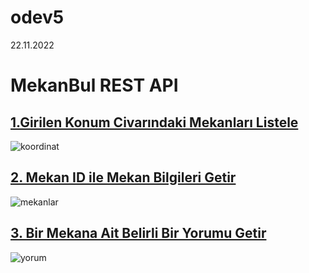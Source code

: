 # odev5
22.11.2022

# MekanBul REST API

## [1.Girilen Konum Civarındaki Mekanları Listele](https://odev5.hakan1296.repl.co/api/mekanlar?enlem=37.8&boylam=30.5)
![koordinat](https://user-images.githubusercontent.com/115693802/203407680-99ba21f5-f605-4fbd-950d-88cf72ef6afc.png)

## [2. Mekan ID ile Mekan Bilgileri Getir](https://odev5.hakan1296.repl.co/api/mekanlar/637b724623d859963ad4f0ae)
![mekanlar](https://user-images.githubusercontent.com/115693802/203407888-528eab6d-0bdf-4be3-b05c-de6eca7684c5.png)

## [3. Bir Mekana Ait Belirli Bir Yorumu Getir](https://odev5.hakan1296.repl.co/api/mekanlar/637b724623d859963ad4f0ae/yorumlar/637cd8afecd462f275cc332c)
![yorum](https://user-images.githubusercontent.com/115693802/203408345-8ae173d5-ed09-42b1-adc1-54b5d0a85445.png)














